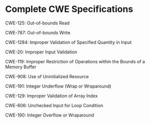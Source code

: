 

# Complete CWE Specifications

CWE-125: Out-of-bounds Read

CWE-787: Out-of-bounds Write

CWE-1284: Improper Validation of Specified Quantity in Input

CWE-20: Improper Input Validation

CWE-119: Improper Restriction of Operations within the Bounds of a Memory Buffer

CWE-908: Use of Uninitialized Resource

CWE-191: Integer Underflow (Wrap or Wraparound)

CWE-129: Improper Validation of Array Index

CWE-606: Unchecked Input for Loop Condition

CWE-190: Integer Overflow or Wraparound